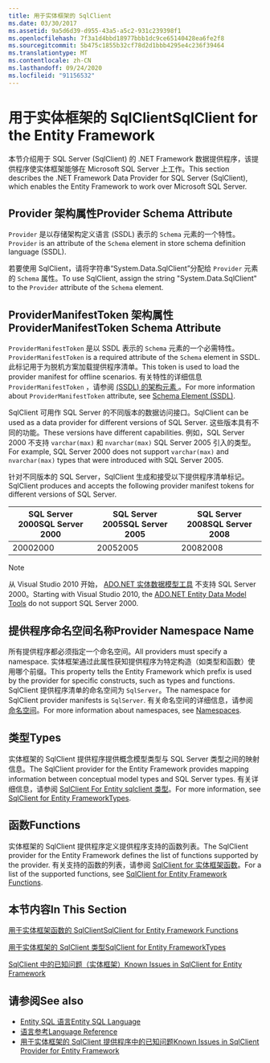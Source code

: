 ```yaml
---
title: 用于实体框架的 SqlClient
ms.date: 03/30/2017
ms.assetid: 9a5d6d39-d955-43a5-a5c2-931c239398f1
ms.openlocfilehash: 7f3a1d4bbd18977bbb1dc9ce65140428ea6fe2f8
ms.sourcegitcommit: 5b475c1855b32cf78d2d1bbb4295e4c236f39464
ms.translationtype: MT
ms.contentlocale: zh-CN
ms.lasthandoff: 09/24/2020
ms.locfileid: "91156532"
---
```

# <a name="sqlclient-for-the-entity-framework"></a><span data-ttu-id="cf308-102">用于实体框架的 SqlClient</span><span class="sxs-lookup"><span data-stu-id="cf308-102">SqlClient for the Entity Framework</span></span>

<span data-ttu-id="cf308-103">本节介绍用于 SQL Server (SqlClient) 的 .NET Framework 数据提供程序，该提供程序使实体框架能够在 Microsoft SQL Server 上工作。</span><span class="sxs-lookup"><span data-stu-id="cf308-103">This section describes the .NET Framework Data Provider for SQL Server (SqlClient), which enables the Entity Framework to work over Microsoft SQL Server.</span></span>  
  
## <a name="provider-schema-attribute"></a><span data-ttu-id="cf308-104">Provider 架构属性</span><span class="sxs-lookup"><span data-stu-id="cf308-104">Provider Schema Attribute</span></span>  

 <span data-ttu-id="cf308-105">`Provider` 是以存储架构定义语言 (SSDL) 表示的 `Schema` 元素的一个特性。</span><span class="sxs-lookup"><span data-stu-id="cf308-105">`Provider` is an attribute of the `Schema` element in store schema definition language (SSDL).</span></span>  
  
 <span data-ttu-id="cf308-106">若要使用 SqlClient，请将字符串“System.Data.SqlClient”分配给 `Provider` 元素的 `Schema` 属性。</span><span class="sxs-lookup"><span data-stu-id="cf308-106">To use SqlClient, assign the string "System.Data.SqlClient" to the `Provider` attribute of the `Schema` element.</span></span>  
  
## <a name="providermanifesttoken-schema-attribute"></a><span data-ttu-id="cf308-107">ProviderManifestToken 架构属性</span><span class="sxs-lookup"><span data-stu-id="cf308-107">ProviderManifestToken Schema Attribute</span></span>  

 <span data-ttu-id="cf308-108">`ProviderManifestToken` 是以 SSDL 表示的 `Schema` 元素的一个必需特性。</span><span class="sxs-lookup"><span data-stu-id="cf308-108">`ProviderManifestToken` is a required attribute of the `Schema` element in SSDL.</span></span> <span data-ttu-id="cf308-109">此标记用于为脱机方案加载提供程序清单。</span><span class="sxs-lookup"><span data-stu-id="cf308-109">This token is used to load the provider manifest for offline scenarios.</span></span> <span data-ttu-id="cf308-110">有关特性的详细信息 `ProviderManifestToken` ，请参阅 [ (SSDL) 的架构元素 ](/ef/ef6/modeling/designer/advanced/edmx/ssdl-spec#schema-element-ssdl)。</span><span class="sxs-lookup"><span data-stu-id="cf308-110">For more information about `ProviderManifestToken` attribute, see [Schema Element (SSDL)](/ef/ef6/modeling/designer/advanced/edmx/ssdl-spec#schema-element-ssdl).</span></span>  
  
 <span data-ttu-id="cf308-111">SqlClient 可用作 SQL Server 的不同版本的数据访问接口。</span><span class="sxs-lookup"><span data-stu-id="cf308-111">SqlClient can be used as a data provider for different versions of SQL Server.</span></span> <span data-ttu-id="cf308-112">这些版本具有不同的功能。</span><span class="sxs-lookup"><span data-stu-id="cf308-112">These versions have different capabilities.</span></span> <span data-ttu-id="cf308-113">例如，SQL Server 2000 不支持 `varchar(max)` 和 `nvarchar(max)` SQL Server 2005 引入的类型。</span><span class="sxs-lookup"><span data-stu-id="cf308-113">For example, SQL Server 2000 does not support `varchar(max)` and `nvarchar(max)` types that were introduced with SQL Server 2005.</span></span>  
  
 <span data-ttu-id="cf308-114">针对不同版本的 SQL Server，SqlClient 生成和接受以下提供程序清单标记。</span><span class="sxs-lookup"><span data-stu-id="cf308-114">SqlClient produces and accepts the following provider manifest tokens for different versions of SQL Server.</span></span>  
  
|<span data-ttu-id="cf308-115">SQL Server 2000</span><span class="sxs-lookup"><span data-stu-id="cf308-115">SQL Server 2000</span></span>|<span data-ttu-id="cf308-116">SQL Server 2005</span><span class="sxs-lookup"><span data-stu-id="cf308-116">SQL Server 2005</span></span>|<span data-ttu-id="cf308-117">SQL Server 2008</span><span class="sxs-lookup"><span data-stu-id="cf308-117">SQL Server 2008</span></span>|  
|-|-|-|  
|<span data-ttu-id="cf308-118">2000</span><span class="sxs-lookup"><span data-stu-id="cf308-118">2000</span></span>|<span data-ttu-id="cf308-119">2005</span><span class="sxs-lookup"><span data-stu-id="cf308-119">2005</span></span>|<span data-ttu-id="cf308-120">2008</span><span class="sxs-lookup"><span data-stu-id="cf308-120">2008</span></span>|  
  
> [!NOTE]
> <span data-ttu-id="cf308-121">从 Visual Studio 2010 开始， [ADO.NET 实体数据模型工具](/previous-versions/dotnet/netframework-4.0/bb399249(v=vs.100)) 不支持 SQL Server 2000。</span><span class="sxs-lookup"><span data-stu-id="cf308-121">Starting with Visual Studio 2010, the [ADO.NET Entity Data Model Tools](/previous-versions/dotnet/netframework-4.0/bb399249(v=vs.100)) do not support SQL Server 2000.</span></span>  
  
## <a name="provider-namespace-name"></a><span data-ttu-id="cf308-122">提供程序命名空间名称</span><span class="sxs-lookup"><span data-stu-id="cf308-122">Provider Namespace Name</span></span>  

 <span data-ttu-id="cf308-123">所有提供程序都必须指定一个命名空间。</span><span class="sxs-lookup"><span data-stu-id="cf308-123">All providers must specify a namespace.</span></span> <span data-ttu-id="cf308-124">实体框架通过此属性获知提供程序为特定构造（如类型和函数）使用哪个前缀。</span><span class="sxs-lookup"><span data-stu-id="cf308-124">This property tells the Entity Framework which prefix is used by the provider for specific constructs, such as types and functions.</span></span> <span data-ttu-id="cf308-125">SqlClient 提供程序清单的命名空间为 `SqlServer`。</span><span class="sxs-lookup"><span data-stu-id="cf308-125">The namespace for SqlClient provider manifests is `SqlServer`.</span></span> <span data-ttu-id="cf308-126">有关命名空间的详细信息，请参阅 [命名空间](./language-reference/namespaces-entity-sql.md)。</span><span class="sxs-lookup"><span data-stu-id="cf308-126">For more information about namespaces, see [Namespaces](./language-reference/namespaces-entity-sql.md).</span></span>  
  
## <a name="types"></a><span data-ttu-id="cf308-127">类型</span><span class="sxs-lookup"><span data-stu-id="cf308-127">Types</span></span>  

 <span data-ttu-id="cf308-128">实体框架的 SqlClient 提供程序提供概念模型类型与 SQL Server 类型之间的映射信息。</span><span class="sxs-lookup"><span data-stu-id="cf308-128">The SqlClient provider for the Entity Framework provides mapping information between conceptual model types and SQL Server types.</span></span> <span data-ttu-id="cf308-129">有关详细信息，请参阅 [SqlClient For Entity sqlclient 类型](sqlclient-for-ef-types.md)。</span><span class="sxs-lookup"><span data-stu-id="cf308-129">For more information, see [SqlClient for Entity FrameworkTypes](sqlclient-for-ef-types.md).</span></span>  
  
## <a name="functions"></a><span data-ttu-id="cf308-130">函数</span><span class="sxs-lookup"><span data-stu-id="cf308-130">Functions</span></span>  

 <span data-ttu-id="cf308-131">实体框架的 SqlClient 提供程序定义提供程序支持的函数列表。</span><span class="sxs-lookup"><span data-stu-id="cf308-131">The SqlClient provider for the Entity Framework defines the list of functions supported by the provider.</span></span> <span data-ttu-id="cf308-132">有关支持的函数的列表，请参阅 [SqlClient for 实体框架函数](sqlclient-for-ef-functions.md)。</span><span class="sxs-lookup"><span data-stu-id="cf308-132">For a list of the supported functions, see [SqlClient for Entity Framework Functions](sqlclient-for-ef-functions.md).</span></span>  
  
## <a name="in-this-section"></a><span data-ttu-id="cf308-133">本节内容</span><span class="sxs-lookup"><span data-stu-id="cf308-133">In This Section</span></span>  

 [<span data-ttu-id="cf308-134">用于实体框架函数的 SqlClient</span><span class="sxs-lookup"><span data-stu-id="cf308-134">SqlClient for Entity Framework Functions</span></span>](sqlclient-for-ef-functions.md)  
  
 [<span data-ttu-id="cf308-135">用于实体框架的 SqlClient 类型</span><span class="sxs-lookup"><span data-stu-id="cf308-135">SqlClient for Entity FrameworkTypes</span></span>](sqlclient-for-ef-types.md)  
  
 [<span data-ttu-id="cf308-136">SqlClient 中的已知问题（实体框架）</span><span class="sxs-lookup"><span data-stu-id="cf308-136">Known Issues in SqlClient for Entity Framework</span></span>](known-issues-in-sqlclient-for-entity-framework.md)  
  
## <a name="see-also"></a><span data-ttu-id="cf308-137">请参阅</span><span class="sxs-lookup"><span data-stu-id="cf308-137">See also</span></span>

- [<span data-ttu-id="cf308-138">Entity SQL 语言</span><span class="sxs-lookup"><span data-stu-id="cf308-138">Entity SQL Language</span></span>](./language-reference/entity-sql-language.md)
- [<span data-ttu-id="cf308-139">语言参考</span><span class="sxs-lookup"><span data-stu-id="cf308-139">Language Reference</span></span>](./language-reference/index.md)
- [<span data-ttu-id="cf308-140">用于实体框架的 SqlClient 提供程序中的已知问题</span><span class="sxs-lookup"><span data-stu-id="cf308-140">Known Issues in SqlClient Provider for Entity Framework</span></span>](sqlclient-for-the-entity-framework.md)

